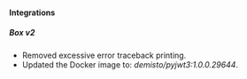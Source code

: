 
#### Integrations
##### Box v2
- Removed excessive error traceback printing.
- Updated the Docker image to: *demisto/pyjwt3:1.0.0.29644*.

